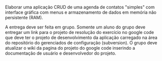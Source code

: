 Elaborar uma aplicação CRUD de uma agenda de contatos "simples" com interface gráfica com menus e armazenamento de dados em memória não persistente (RAM).

A entrega deve ser feita em grupo. Somente um aluno do grupo deve entregar um link para o projeto de resolução do exercício no google code que deve ter o projeto de desenvolvimento da aplicação carregado na área do repositório do gerenciados de configuração (subversion). O grupo deve atualizar o wiki da pagina do projeto do google code inserindo a documentação de usuário e desenvolvedor do projeto.